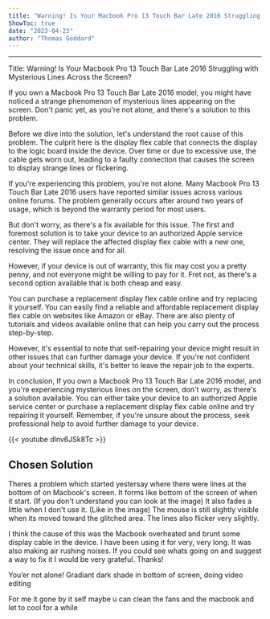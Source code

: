 ```yaml
---
title: "Warning! Is Your Macbook Pro 13 Touch Bar Late 2016 Struggling with Mysterious Lines Across the Screen?"
ShowToc: true 
date: "2023-04-23"
author: "Thomas Goddard"
---
```

*****
Title: Warning! Is Your Macbook Pro 13 Touch Bar Late 2016 Struggling with Mysterious Lines Across the Screen?

If you own a Macbook Pro 13 Touch Bar Late 2016 model, you might have noticed a strange phenomenon of mysterious lines appearing on the screen. Don't panic yet, as you're not alone, and there's a solution to this problem.

Before we dive into the solution, let's understand the root cause of this problem. The culprit here is the display flex cable that connects the display to the logic board inside the device. Over time or due to excessive use, the cable gets worn out, leading to a faulty connection that causes the screen to display strange lines or flickering.

If you're experiencing this problem, you're not alone. Many Macbook Pro 13 Touch Bar Late 2016 users have reported similar issues across various online forums. The problem generally occurs after around two years of usage, which is beyond the warranty period for most users.

But don't worry, as there's a fix available for this issue. The first and foremost solution is to take your device to an authorized Apple service center. They will replace the affected display flex cable with a new one, resolving the issue once and for all.

However, if your device is out of warranty, this fix may cost you a pretty penny, and not everyone might be willing to pay for it. Fret not, as there's a second option available that is both cheap and easy.

You can purchase a replacement display flex cable online and try replacing it yourself. You can easily find a reliable and affordable replacement display flex cable on websites like Amazon or eBay. There are also plenty of tutorials and videos available online that can help you carry out the process step-by-step.

However, it's essential to note that self-repairing your device might result in other issues that can further damage your device. If you're not confident about your technical skills, it's better to leave the repair job to the experts.

In conclusion, If you own a Macbook Pro 13 Touch Bar Late 2016 model, and you're experiencing mysterious lines on the screen, don't worry, as there's a solution available. You can either take your device to an authorized Apple service center or purchase a replacement display flex cable online and try repairing it yourself. Remember, if you're unsure about the process, seek professional help to avoid further damage to your device.

{{< youtube dlnv6JSk8Tc >}} 



## Chosen Solution
 Theres a problem which started yestersay where there were lines at the bottom of on Macbook's screen. It forms like bottom of the screen of when it start. (If you don't understand you can look at the image) It also fades a little when I don't use it. (Like in the image) The mouse is still slightly visible when its moved toward the glitched area. The lines also flicker very slightly.

I think the cause of this was the Macbook overheated and brunt some display cable in the device. I have been using it for very, very long. It was also making air rushing noises.
If you could see whats going on and suggest a way to fix it I would be very grateful. Thanks!

 You’er not alone!
Gradiant dark shade in bottom of screen, doing video editing

 For me it gone by it self maybe u can clean the fans and the macbook and let to cool for a while




